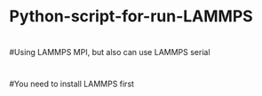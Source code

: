 # Python-script-for-run-LAMMPS
#
#Using LAMMPS MPI, but also can use LAMMPS serial
#
#You need to install LAMMPS first
